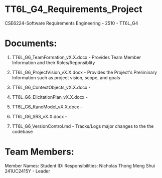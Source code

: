 # TT6L_G4_Requirements_Project
CSE6224-Software Requirements Engineering - 2510 - TT6L_G4

# Documents:
1) TT6L_G6_TeamFormation_vX.X.docx - Provides Team Member Information and their Roles/Reponsiblity

2) TT6L_G6_ProjectVision_vX.X.docx - Provides the Project's Preliminary Information such as project vision, scope, and goals

3) TT6L_G6_ContextObjects_vX.X.docx - 
4) TT6L_G6_ElicitationPlan_vX.X.docx - 
5) TT6L_G6_KanoModel_vX.X.docx - 
6) TT6L_G6_SRS_vX.X.docx - 
7) TT6L_G6_VersionControl.md - Tracks/Logs major changes to the the codebase

# Team Members:
Member Names:                   Student ID:          Responsibilities:
Nicholas Thong Meng Shui        241UC2415Y           - Leader
